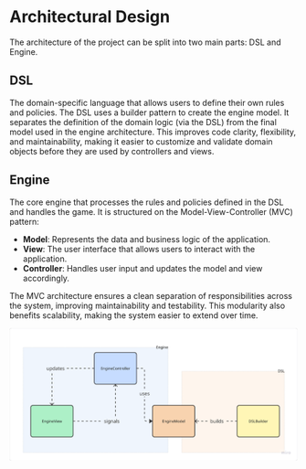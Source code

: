 # Architectural Design
The architecture of the project can be split into two main parts: DSL and Engine.

## DSL
The domain-specific language that allows users to define their own rules and policies. 
The DSL uses a builder pattern to create the engine model. It separates the definition of the domain logic (via the DSL) from the final model used in the engine architecture. 
This improves code clarity, flexibility, and maintainability, making it easier to customize and validate domain objects before they are used by controllers and views.

## Engine
The core engine that processes the rules and policies defined in the DSL and handles the game. It is structured on the Model-View-Controller (MVC) pattern:
- **Model**: Represents the data and business logic of the application.
- **View**: The user interface that allows users to interact with the application.
- **Controller**: Handles user input and updates the model and view accordingly.

The MVC architecture ensures a clean separation of responsibilities across the system, improving maintainability and testability. 
This modularity also benefits scalability, making the system easier to extend over time.

![architecture](../res/architecture.png "Architecture Overview")